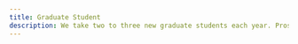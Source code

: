 ```yaml
---
title: Graduate Student
description: We take two to three new graduate students each year. Prospective students are encouraged to take a look at the [department website](https://www.chee.uh.edu/graduate/admissions) for information on how to apply for admission. Students who have already been admitted please send Dr. Wen an email if you are interested in joining the group.
---
```

